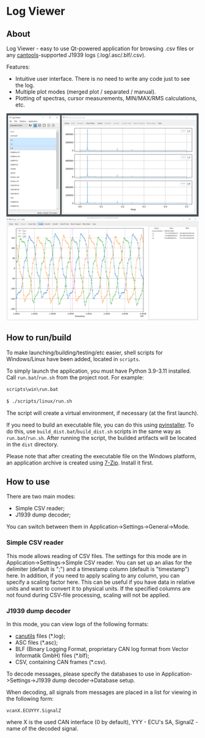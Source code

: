 # Log Viewer

## About

Log Viewer - easy to use Qt-powered application for browsing .csv files or any [cantools](https://cantools.readthedocs.io/)-supported J1939 logs (.log/.asc/.blf/.csv).

Features:
- Intuitive user interface. There is no need to write any code just to see the log.
- Multiple plot modes (merged plot / separated / manual).
- Plotting of spectras, cursor measurements, MIN/MAX/RMS calculations, etc.

![plot2](./resource/screenshots/plot2.png "Main window & spectrum")
![plot1](./resource/screenshots/plot1.png "Plotting phase currents")

## How to run/build

To make launching/building/testing/etc easier, shell scripts for Windows/Linux have been added, located in `scripts`.

To simply launch the application, you must have Python 3.9-3.11 installed. Call `run.bat`/`run.sh` from the project root. For example:

```bat
scripts\win\run.bat
```

```bash
$ ./scripts/linux/run.sh
```

The script will create a virtual environment, if necessary (at the first launch).

If you need to build an executable file, you can do this using [pyinstaller](https://pyinstaller.org/). To do this, use `build_dist.bat`/`build_dist.sh` scripts in the same way as `run.bat`/`run.sh`. After running the script, the builded artifacts will be located in the `dist` directory.

Please note that after creating the executable file on the Windows platform, an application archive is created using [7-Zip](https://www.7-zip.org/). Install it first.

## How to use

There are two main modes:
- Simple CSV reader;
- J1939 dump decoder;

You can switch between them in Application->Settings->General->Mode.

### Simple CSV reader

This mode allows reading of CSV files. The settings for this mode are in Application->Settings->Simple CSV reader. You can set up an alias for the delimiter (default is ";") and a timestamp column (default is "timestamp") here. In addition, if you need to apply scaling to any column, you can specify a scaling factor here. This can be useful if you have data in relative units and want to convert it to physical units. If the specified columns ​​are not found during CSV-file processing, scaling will not be applied.

### J1939 dump decoder

In this mode, you can view logs of the following formats:
- [canutils](https://github.com/linux-can/can-utils) files (*.log);
- ASC files (*.asc);
- BLF (Binary Logging Format, proprietary CAN log format from Vector Informatik GmbH) files (*.blf);
- CSV, containing CAN frames (*.csv).

To decode messages, please specify the databases to use in Application->Settings->J1939 dump decoder->Database setup.

When decoding, all signals from messages are placed in a list for viewing in the following form:

```
vcanX.ECUYYY.SignalZ
```

where X is the used CAN interface (0 by default), YYY - ECU's SA, SignalZ - name of the decoded signal.
